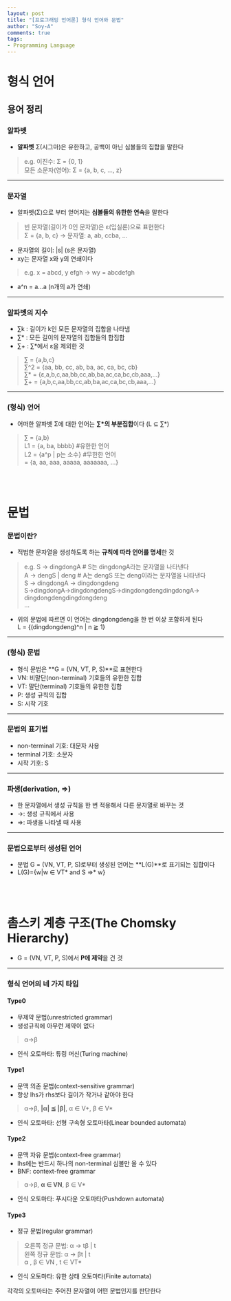 ```yaml
---
layout: post
title: "[프로그래밍 언어론] 형식 언어와 문법"
author: "Soy-A"
comments: true
tags:
- Programming Language
---
```


# 형식 언어

## 용어 정리

### 알파벳

- **알파벳** Σ(시그마)은 유한하고, 공백이 아닌 심볼들의 집합을 말한다
> e.g. 이진수: Σ = {0, 1}<br/>
모든 소문자(영어): Σ = {a, b, c, ..., z}

---

### 문자열

- 알파벳(Σ)으로 부터 얻어지는 **심볼들의 유한한 연속**을 말한다
> 빈 문자열(길이가 0인 문자열)은 ε(입실론)으로 표현한다<br/>
Σ = {a, b, c} -> 문자열: a, ab, ccba, ...
- 문자열의 길이: \|s\| (s은 문자열)
- xy는 문자열 x와 y의 연쇄이다
> e.g. x = abcd, y efgh -> wy = abcdefgh
- a^n = a...a (n개의 a가 연쇄)

---

### 알파벳의 지수
- ∑k : 길이가 k인 모든 문자열의 집합을 나타냄
- ∑* : 모든 길이의 문자열의 집합들의 합집합
- ∑+ :  ∑*에서 ε을 제외한 것
>  ∑ = {a,b,c}<br/>
∑^2 = {aa, bb, cc, ab, ba, ac, ca, bc, cb}<br/>
∑* = {ε,a,b,c,aa,bb,cc,ab,ba,ac,ca,bc,cb,aaa,...}<br/>
∑+ = {a,b,c,aa,bb,cc,ab,ba,ac,ca,bc,cb,aaa,...}

---

### (형식) 언어
- 어떠한 알파벳 Σ에 대한 언어는 **∑*의 부분집합**이다 (L ⊆ ∑*)
> ∑ = {a,b}<br/>
L1 = {a, ba, bbbb} #유한한 언어<br/>
L2 = {a^p | p는 소수} #무한한 언어<br/>
     = {a, aa, aaa, aaaaa, aaaaaaa, ...}

<br/><br/>

# 문법

### 문법이란?
- 적법한 문자열을 생성하도록 하는 **규칙에 따라 언어를 명세**한 것
> e.g. S -> dingdongA	# S는 dingdongA라는 문자열을 나타낸다<br/>
A -> dengS | deng		# A는 dengS 또는 deng이라는 문자열을 나타낸다<br/>
S -> dingdongA -> dingdongdeng<br/>
S->dingdongA->dingdongdengS->dingdongdengdingdongA-> dingdongdengdingdongdeng<br/>
...
- 위의 문법에 따르면 이 언어는 dingdongdeng을 한 번 이상 포함하게 된다<br/>
L = {(dingdongdeng)^n | n ≧ 1}

---

### (형식) 문법

- 형식 문법은 **G = (VN, VT, P, S)**로 표현한다
 - VN: 비말단(non-terminal) 기호들의 유한한 집합
 - VT: 말단(terminal) 기호들의 유한한 집합
 - P: 생성 규칙의 집합
 - S: 시작 기호

---

### 문법의 표기법

- non-terminal 기호: 대문자 사용
-  terminal 기호: 소문자
-  시작 기호: S

---

### 파생(derivation, ⇒)

- 한 문자열에서 생성 규칙을 한 번 적용해서 다른 문자열로 바꾸는 것
- →: 생성 규칙에서 사용
- ⇒: 파생을 나타낼 때 사용

---

### 문법으로부터 생성된 언어

- 문법 G = (VN, VT, P, S)로부터 생성된 언어는 **L(G)**로 표기되는 집합이다
- L(G)={w|w ∈ VT* and S ⇒* w}

<br/><br/>

# 촘스키 계층 구조(The Chomsky Hierarchy)
- G = (VN, VT, P, S)에서 **P에 제약**을 건 것

---

### 형식 언어의 네 가지 타입

#### Type0

- 무제약 문법(unrestricted grammar)
- 생성규칙에 아무런 제약이 없다
> α→β
- 인식 오토마타: 튜링 머신(Turing machine)

#### Type1

- 문맥 의존 문법(context-sensitive grammar)
- 항상 lhs가 rhs보다 길이가 작거나 같아야 한다
> α→β, **|α| ≦ |β|**, α ∈ V+, β ∈ V*
- 인식 오토마타: 선형 구속형 오토마타(Linear bounded automata)

#### Type2

- 문맥 자유 문법(context-free grammar)
- lhs에는 반드시 하나의 non-terminal 심볼만 올 수 있다
- BNF: context-free grammar
> α→β, **α ∈ VN**, β ∈ V*
- 인식 오토마타: 푸시다운 오토마타(Pushdown automata)

#### Type3

- 정규 문법(regular grammar)
> 오른쪽 정규 문법: α → tβ | t<br/>
왼쪽 정규 문법: α → βt | t<br/>
α , β ∈ VN , t ∈ VT*
- 인식 오토마타: 유한 상태 오토마타(Finite automata)

각각의 오토마타는 주어진 문자열이 어떤 문법인지를 판단한다